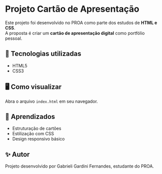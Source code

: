 # Projeto Cartão de Apresentação
Este projeto foi desenvolvido no PROA como parte dos estudos de **HTML e CSS**.  
A proposta é criar um **cartão de apresentação digital** como portfólio pessoal.

## 🚀 Tecnologias utilizadas
- HTML5
- CSS3

## 🖥️ Como visualizar
Abra o arquivo `index.html` em seu navegador.

## 📌 Aprendizados
- Estruturação de cartões
- Estilização com CSS
- Design responsivo básico

## ✨ Autor
Projeto desenvolvido por Gabrieli Gardini Fernandes, estudante do PROA.
